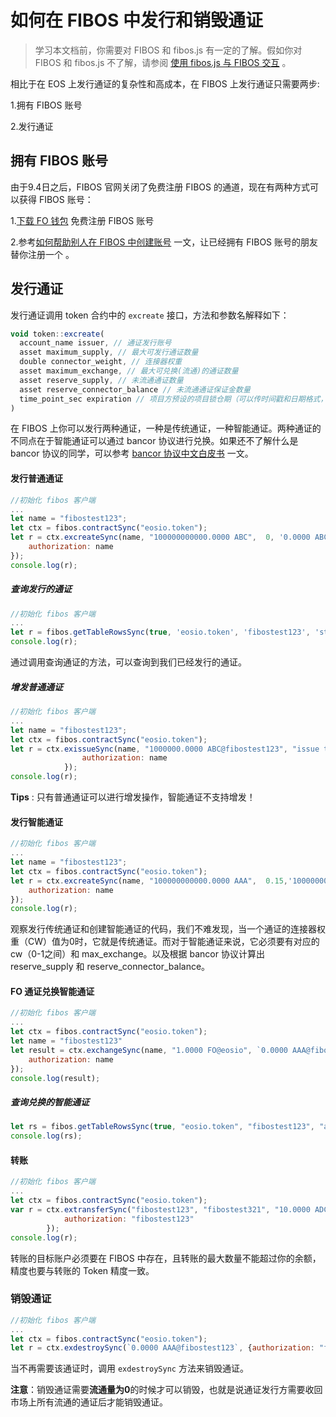 # 如何在 FIBOS 中发行和销毁通证

> 学习本文档前，你需要对 FIBOS 和 fibos.js 有一定的了解。假如你对 FIBOS 和 fibos.js 不了解，请参阅 [使用 fibos.js 与 FIBOS 交互](../start/fibosjs.md) 。

相比于在 EOS 上发行通证的复杂性和高成本，在 FIBOS 上发行通证只需要两步:

1.拥有 FIBOS 账号

2.发行通证

## 拥有 FIBOS 账号

由于9.4日之后，FIBOS 官网关闭了免费注册 FIBOS 的通道，现在有两种方式可以获得 FIBOS 账号：

1.[下载 FO 钱包](http://wallet.fo/) 免费注册 FIBOS 账号

2.参考[如何帮助别人在 FIBOS 中创建账号](./createAccountnotfree.md) 一文，让已经拥有 FIBOS 账号的朋友替你注册一个 。

## 发行通证

发行通证调用 token 合约中的 `excreate` 接口，方法和参数名解释如下：

```javascript
void token::excreate(
  account_name issuer, // 通证发行账号
  asset maximum_supply, // 最大可发行通证数量
  double connector_weight, // 连接器权重
  asset maximum_exchange, // 最大可兑换(流通)的通证数量
  asset reserve_supply, // 未流通通证数量
  asset reserve_connector_balance // 未流通通证保证金数量
  time_point_sec expiration // 项目方预设的项目锁仓期（可以传时间戳和日期格式，时间戳单位为秒，时间需要大于等于当前时间）
)
```

在 FIBOS 上你可以发行两种通证，一种是传统通证，一种智能通证。两种通证的不同点在于智能通证可以通过 bancor 协议进行兑换。如果还不了解什么是 bancor 协议的同学，可以参考 [bancor 协议中文白皮书](https://github.com/FIBOSIO/bancor) 一文。

#### 发行普通通证

```javascript
//初始化 fibos 客户端
...
let name = "fibostest123";
let ctx = fibos.contractSync("eosio.token");
let r = ctx.excreateSync(name, "100000000000.0000 ABC",  0, '0.0000 ABC','0.0000 ABC', '0.0000 FO',0, {
    authorization: name
});
console.log(r);
```

##### 查询发行的通证

```js
//初始化 fibos 客户端
...
let r = fibos.getTableRowsSync(true, 'eosio.token', 'fibostest123', 'stats');
console.log(r);
```

通过调用查询通证的方法，可以查询到我们已经发行的通证。

##### 增发普通通证

```javascript
//初始化 fibos 客户端
...
let name = "fibostest123";
let ctx = fibos.contractSync("eosio.token");
let r = ctx.exissueSync(name, "1000000.0000 ABC@fibostest123", "issue to fibostest123", {
				authorization: name
			});
console.log(r);
```

**Tips** : 只有普通通证可以进行增发操作，智能通证不支持增发！

#### 发行智能通证

```js
//初始化 fibos 客户端
...
let name = "fibostest123";
let ctx = fibos.contractSync("eosio.token");
let r = ctx.excreateSync(name, "100000000000.0000 AAA",  0.15,'10000000000.0000 AAA', '3000000000.0000 AAA', '90000.0000 FO',1539830655, {
    authorization: name
});
console.log(r);
```

观察发行传统通证和创建智能通证的代码，我们不难发现，当一个通证的连接器权重（CW）值为0时，它就是传统通证。而对于智能通证来说，它必须要有对应的 cw（0-1之间）和 max_exchange。以及根据 bancor 协议计算出 reserve_supply 和 reserve_connector_balance。

#### FO 通证兑换智能通证

```javascript
//初始化 fibos 客户端
...
let ctx = fibos.contractSync("eosio.token");
let name = "fibostest123"
let result = ctx.exchangeSync(name, "1.0000 FO@eosio", `0.0000 AAA@fibostest123`, "exchange FO to AAA", {
    authorization: name
});
console.log(result);
```

##### 查询兑换的智能通证

```javascript
let rs = fibos.getTableRowsSync(true, "eosio.token", "fibostest123", "accounts");
console.log(rs);
```

#### 转账

```javascript
//初始化 fibos 客户端
...
let ctx = fibos.contractSync("eosio.token");
var r = ctx.extransferSync("fibostest123", "fibostest321", "10.0000 ADC@fibostest123", "trasnfer to fibostest321", {
			authorization: "fibostest123"
		});
console.log(r);
```

转账的目标账户必须要在 FIBOS 中存在，且转账的最大数量不能超过你的余额，精度也要与转账的 Token 精度一致。

### 销毁通证

```javascript
//初始化 fibos 客户端
...
let ctx = fibos.contractSync("eosio.token");
let r = ctx.exdestroySync(`0.0000 AAA@fibostest123`, {authorization: "fibostest123"});
```

当不再需要该通证时，调用 `exdestroySync` 方法来销毁通证。

**注意**：销毁通证需要**流通量为0**的时候才可以销毁，也就是说通证发行方需要收回市场上所有流通的通证后才能销毁通证。